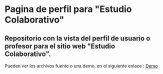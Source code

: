 <h1>Pagina de perfil para "Estudio Colaborativo"</h1>
<h2>Repositorio con la vista del perfil de usuario o profesor para el sitio web "Estudio Colaborativo".</h2>
<p>Pueden ver los archivos fuente o una demo, en el siguiente enlace :
<a href="https://hernanruscica.github.io/estudio_colaborativo/01.frontend" target= "_blank"> Demo </a>
</p>
